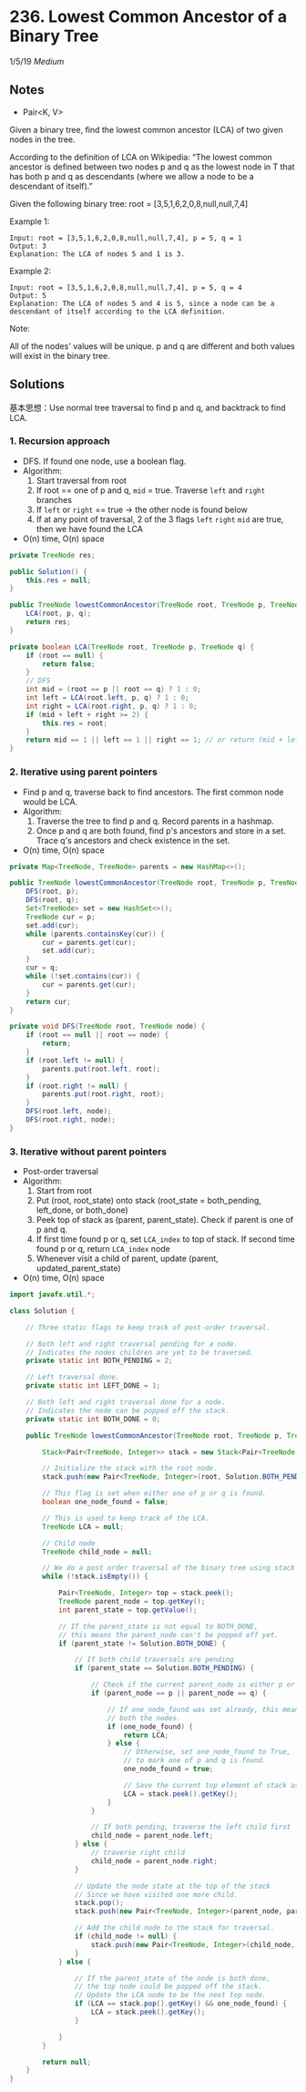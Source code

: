 # 236. Lowest Common Ancestor of a Binary Tree
1/5/19
*Medium*

## Notes
* Pair<K, V>

Given a binary tree, find the lowest common ancestor (LCA) of two given nodes in the tree.

According to the definition of LCA on Wikipedia: “The lowest common ancestor is defined between two nodes p and q as the lowest node in T that has both p and q as descendants (where we allow a node to be a descendant of itself).”

Given the following binary tree:  root = [3,5,1,6,2,0,8,null,null,7,4]

Example 1:
```
Input: root = [3,5,1,6,2,0,8,null,null,7,4], p = 5, q = 1
Output: 3
Explanation: The LCA of nodes 5 and 1 is 3.
```
Example 2:
```
Input: root = [3,5,1,6,2,0,8,null,null,7,4], p = 5, q = 4
Output: 5
Explanation: The LCA of nodes 5 and 4 is 5, since a node can be a descendant of itself according to the LCA definition.
```

Note:

All of the nodes' values will be unique.
p and q are different and both values will exist in the binary tree.

## Solutions
基本思想：Use normal tree traversal to find p and q, and backtrack to find LCA.
### 1. Recursion approach
* DFS. If found one node, use a boolean flag.
* Algorithm:
  1. Start traversal from root
  2. If root == one of p and q, `mid` = true. Traverse `left` and `right` branches
  3. If `left` or `right` == true -> the other node is found below
  4. If at any point of traversal, 2 of the 3 flags `left` `right` `mid` are true, then we have found the LCA
* O(n) time, O(n) space
```Java
private TreeNode res;

public Solution() {
    this.res = null;
}

public TreeNode lowestCommonAncestor(TreeNode root, TreeNode p, TreeNode q) {
    LCA(root, p, q);
    return res;
}

private boolean LCA(TreeNode root, TreeNode p, TreeNode q) {
    if (root == null) {
        return false;
    }
    // DFS
    int mid = (root == p || root == q) ? 1 : 0;
    int left = LCA(root.left, p, q) ? 1 : 0;
    int right = LCA(root.right, p, q) ? 1 : 0;
    if (mid + left + right >= 2) {
        this.res = root;
    }
    return mid == 1 || left == 1 || right == 1; // or return (mid + left + right > 0);
}
```
### 2. Iterative using parent pointers
* Find p and q, traverse back to find ancestors. The first common node would be LCA.
* Algorithm:
  1. Traverse the tree to find p and q. Record parents in a hashmap.
  2. Once p and q are both found, find p's ancestors and store in a set. Trace q's ancestors and check existence in the set.
* O(n) time, O(n) space
```Java
private Map<TreeNode, TreeNode> parents = new HashMap<>();

public TreeNode lowestCommonAncestor(TreeNode root, TreeNode p, TreeNode q) {
    DFS(root, p);
    DFS(root, q);
    Set<TreeNode> set = new HashSet<>();
    TreeNode cur = p;
    set.add(cur);
    while (parents.containsKey(cur)) {
        cur = parents.get(cur);
        set.add(cur);
    }
    cur = q;
    while (!set.contains(cur)) {
        cur = parents.get(cur);
    }
    return cur;
}

private void DFS(TreeNode root, TreeNode node) {
    if (root == null || root == node) {
        return;
    }
    if (root.left != null) {
        parents.put(root.left, root);
    }
    if (root.right != null) {
        parents.put(root.right, root);
    }
    DFS(root.left, node);
    DFS(root.right, node);
}
```
### 3. Iterative without parent pointers
* Post-order traversal
* Algorithm:
  1. Start from root
  2. Put (root, root_state) onto stack (root_state = both_pending, left_done, or both_done)
  3. Peek top of stack as (parent, parent_state). Check if parent is one of p and q.
  4. If first time found p or q, set `LCA_index` to top of stack. If second time found p or q, return `LCA_index` node
  5. Whenever visit a child of parent, update (parent, updated_parent_state)
* O(n) time, O(n) space
```Java
import javafx.util.*;

class Solution {

    // Three static flags to keep track of post-order traversal.

    // Both left and right traversal pending for a node.
    // Indicates the nodes children are yet to be traversed.
    private static int BOTH_PENDING = 2;

    // Left traversal done.
    private static int LEFT_DONE = 1;

    // Both left and right traversal done for a node.
    // Indicates the node can be popped off the stack.
    private static int BOTH_DONE = 0;

    public TreeNode lowestCommonAncestor(TreeNode root, TreeNode p, TreeNode q) {

        Stack<Pair<TreeNode, Integer>> stack = new Stack<Pair<TreeNode, Integer>>();

        // Initialize the stack with the root node.
        stack.push(new Pair<TreeNode, Integer>(root, Solution.BOTH_PENDING));

        // This flag is set when either one of p or q is found.
        boolean one_node_found = false;

        // This is used to keep track of the LCA.
        TreeNode LCA = null;

        // Child node
        TreeNode child_node = null;

        // We do a post order traversal of the binary tree using stack
        while (!stack.isEmpty()) {

            Pair<TreeNode, Integer> top = stack.peek();
            TreeNode parent_node = top.getKey();
            int parent_state = top.getValue();

            // If the parent_state is not equal to BOTH_DONE,
            // this means the parent_node can't be popped off yet.
            if (parent_state != Solution.BOTH_DONE) {

                // If both child traversals are pending
                if (parent_state == Solution.BOTH_PENDING) {

                    // Check if the current parent_node is either p or q.
                    if (parent_node == p || parent_node == q) {

                        // If one_node_found was set already, this means we have found
                        // both the nodes.
                        if (one_node_found) {
                            return LCA;
                        } else {
                            // Otherwise, set one_node_found to True,
                            // to mark one of p and q is found.
                            one_node_found = true;

                            // Save the current top element of stack as the LCA.
                            LCA = stack.peek().getKey();
                        }
                    }

                    // If both pending, traverse the left child first
                    child_node = parent_node.left;
                } else {
                    // traverse right child
                    child_node = parent_node.right;
                }

                // Update the node state at the top of the stack
                // Since we have visited one more child.
                stack.pop();
                stack.push(new Pair<TreeNode, Integer>(parent_node, parent_state - 1));

                // Add the child node to the stack for traversal.
                if (child_node != null) {
                    stack.push(new Pair<TreeNode, Integer>(child_node, Solution.BOTH_PENDING));
                }
            } else {

                // If the parent_state of the node is both done,
                // the top node could be popped off the stack.
                // Update the LCA node to be the next top node.
                if (LCA == stack.pop().getKey() && one_node_found) {
                    LCA = stack.peek().getKey();
                }

            }
        }

        return null;
    }
}
```
